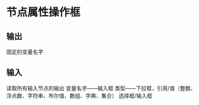 # 节点属性操作框

## 输出
固定的变量名字

## 输入
读取所有输入节点的输出
变量名字——输入框
类型——下拉框，引用/值（整数、浮点数、字符串、布尔值、数组、字典、集合）
选择框/输入框
